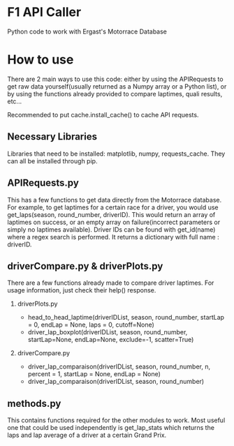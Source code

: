 # F1 API Caller
 Python code to work with Ergast's Motorrace Database

# How to use

There are 2 main ways to use this code: either by using the APIRequests to get raw data yourself(usually returned as a Numpy array or a Python list), or by using the functions already provided to compare laptimes, quali results, etc...

Recommended to put cache.install_cache() to cache API requests.


## Necessary Libraries

Libraries that need to be installed: matplotlib, numpy, requests_cache. They can all be installed through pip.

## APIRequests.py

This has a few functions to get data directly from the Motorrace database.
For example, to get laptimes for a certain race for a driver, you would use get_laps(season, round_number, driverID). This would return an array of laptimes on success, or an empty array on failure(incorrect parameters or simply no laptimes available). Driver IDs can be found with get_id(name) where a regex search is performed. It returns a dictionary with full name : driverID. 

## driverCompare.py & driverPlots.py

There are a few functions already made to compare driver laptimes. For usage information, just check their help() response.

1. driverPlots.py
   * head_to_head_laptime(driverIDList, season, round_number, startLap = 0, endLap = None, laps = 0, cutoff=None)
   * driver_lap_boxplot(driverIDList, season, round_number, startLap=None, endLap=None, exclude=-1, scatter=True)

2. driverCompare.py
   * driver_lap_comparaison(driverIDList, season, round_number, n, percent = 1, startLap = None, endLap = None)
   * driver_lap_comparaison(driverIDList, season, round_number)

## methods.py

This contains functions required for the other modules to work. Most useful one that could be used independently is get_lap_stats which returns the laps and lap average of a driver at a certain Grand Prix. 
